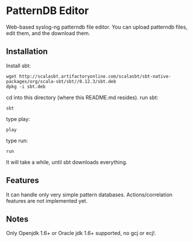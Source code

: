PatternDB Editor
================

Web-based syslog-ng patterndb file editor. You can upload patterndb files, edit them, and the download them.

Installation
------------

Install sbt:

    wget http://scalasbt.artifactoryonline.com/scalasbt/sbt-native-packages/org/scala-sbt/sbt//0.12.3/sbt.deb
    dpkg -i sbt.deb

cd into this directory (where this README.md resides).
run sbt:

    sbt

type play:

    play

type run:

    run

It will take a while, until sbt downloads everything.

Features
--------

It can handle only very simple pattern databases. Actions/correlation features are not implemented yet.


Notes
-----

Only Openjdk 1.6+ or Oracle jdk 1.6+ supported, no gcj or ecj!.
